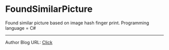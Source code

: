 # FoundSimilarPicture
Found similar picture based on image hash finger print.
Programming language = C#

------------------------

Author Blog URL: [Click](http://blog.csdn.net/lemon_tree12138)